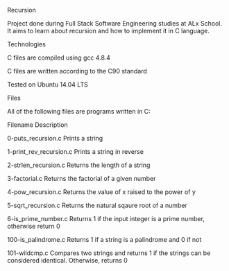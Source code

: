 Recursion

Project done during Full Stack Software Engineering studies at ALx School. It aims to learn about recursion and how to implement it in C language.



Technologies

C files are compiled using gcc 4.8.4

C files are written according to the C90 standard

Tested on Ubuntu 14.04 LTS

Files

All of the following files are programs written in C:



Filename	     	   Description

0-puts_recursion.c	   Prints a string

1-print_rev_recursion.c	   Prints a string in reverse

2-strlen_recursion.c	   Returns the length of a string

3-factorial.c		   Returns the factorial of a given number

4-pow_recursion.c	   Returns the value of x raised to the power of y

5-sqrt_recursion.c	   Returns the natural sqaure root of a number

6-is_prime_number.c	   Returns 1 if the input integer is a prime number, otherwise return 0

100-is_palindrome.c	   Returns 1 if a string is a palindrome and 0 if not

101-wildcmp.c		   Compares two strings and returns 1 if the strings can be considered identical. Otherwise, returns 0
